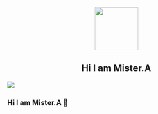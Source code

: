 <div id="header" align="center">
  <img src="https://cdn.myportfolio.com/2fcfcb103788251450a8304378dffded/a62c047f-8369-493c-ab14-71ef51bebc55_rw_1200.gif?h=e8c7ce55b326319eaca316cc1e74518f" width="100"/>
</div>
<div align="center">
  <h2>Hi I am Mister.A</h2>
</div>
<div id="badges">
  <a href="/">
    <img src="https://upload.wikimedia.org/wikipedia/commons/thumb/0/05/Facebook_Logo_%282019%29.png/480px-Facebook_Logo_%282019%29.png" width"10px"/>
  </a>
</div>

### Hi I am Mister.A 👋


